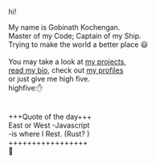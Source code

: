 hi!<br>

My name is Gobinath Kochengan.<br>
Master of my Code; Captain of my Ship.<br>
Trying to make the world a better place 😃<br>
<br>
You may take a look at <a href="https://gobinathco.com/projects/" target="_blank">my projects</a>,<br> 
<a href="https://gobinath.co/bio/" target="_blank">read my bio</a>, check out <a href="https://gobinath.co/profiles/" target="_blank">my profiles</a> <br>
or just give me high five. <br>
highfive:✋
<br> <br>
<br>
+++Quote of the day+++ <br>
East or West -Javascript<br>
-is where I Rest. (Rust? ) <br>
+++++++++++++++++
<br>
🦋
</body>
